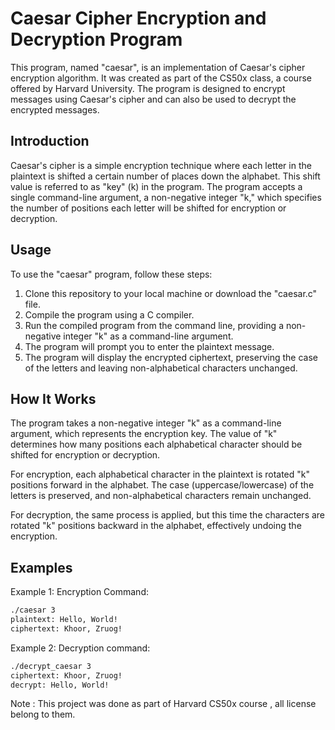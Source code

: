 # Caesar Cipher Encryption and Decryption Program

This program, named "caesar", is an implementation of Caesar's cipher encryption algorithm. It was created as part of the CS50x class, a course offered by Harvard University. The program is designed to encrypt messages using Caesar's cipher and can also be used to decrypt the encrypted messages.


## Introduction

Caesar's cipher is a simple encryption technique where each letter in the plaintext is shifted a certain number of places down the alphabet. This shift value is referred to as "key" (k) in the program. The program accepts a single command-line argument, a non-negative integer "k," which specifies the number of positions each letter will be shifted for encryption or decryption.

## Usage

To use the "caesar" program, follow these steps:

1. Clone this repository to your local machine or download the "caesar.c" file.
2. Compile the program using a C compiler.
3. Run the compiled program from the command line, providing a non-negative integer "k" as a command-line argument.
4. The program will prompt you to enter the plaintext message.
5. The program will display the encrypted ciphertext, preserving the case of the letters and leaving non-alphabetical characters unchanged.

## How It Works

The program takes a non-negative integer "k" as a command-line argument, which represents the encryption key. The value of "k" determines how many positions each alphabetical character should be shifted for encryption or decryption.

For encryption, each alphabetical character in the plaintext is rotated "k" positions forward in the alphabet. The case (uppercase/lowercase) of the letters is preserved, and non-alphabetical characters remain unchanged.

For decryption, the same process is applied, but this time the characters are rotated "k" positions backward in the alphabet, effectively undoing the encryption.

## Examples

Example 1: Encryption
Command:
```bash
./caesar 3
plaintext: Hello, World!
ciphertext: Khoor, Zruog!
```
Example 2: Decryption
command:
```bash
./decrypt_caesar 3
ciphertext: Khoor, Zruog!
decrypt: Hello, World!
```
Note : This project was done as part of Harvard CS50x course , all license belong to them. 












